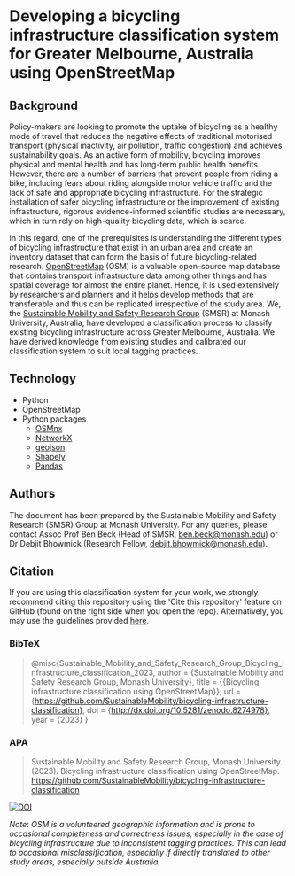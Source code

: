 # Developing a bicycling infrastructure classification system for Greater Melbourne, Australia using OpenStreetMap
## Background

Policy-makers are looking to promote the uptake of bicycling as a healthy mode of travel that reduces the negative effects of traditional motorised transport (physical inactivity, air pollution, traffic congestion) and achieves sustainability goals. 
As an active form of mobility, bicycling improves physical and mental health and has long-term public health benefits.
However, there are a number of barriers that prevent people from riding a bike, including fears about riding alongside motor vehicle traffic and the lack of safe and appropriate bicycling infrastructure. 
For the strategic installation of safer bicycling infrastructure or the improvement of existing infrastructure, rigorous evidence-informed scientific studies are necessary, which in turn rely on high-quality bicycling data, which is scarce.

In this regard, one of the prerequisites is understanding the different types of bicycling infrastructure that exist in an urban area and create an inventory dataset that can form the basis of future bicycling-related research.
[OpenStreetMap](https://www.openstreetmap.org/#map=10/-37.9524/145.0806) (OSM) is a valuable open-source map database that contains transport infrastructure data among other things and has spatial coverage for almost the entire planet.
Hence, it is used extensively by researchers and planners and it helps develop methods that are transferable and thus can be replicated irrespective of the study area.
We, the [Sustainable Mobility and Safety Research Group](https://www.monash.edu/medicine/sphpm/units/traumaepi/sustainable-mobility-and-safety-research-group) (SMSR) at Monash University, Australia, have developed a classification process to classify existing bicycling infrastructure across Greater Melbourne, Australia.
We have derived knowledge from existing studies and calibrated our classification system to suit local tagging practices.

## Technology
  * Python
  * OpenStreetMap
  * Python packages
    * [OSMnx](https://osmnx.readthedocs.io/en/stable/user-reference.html)
    * [NetworkX](https://networkx.org/)
    * [geojson](https://pypi.org/project/geojson/)
    * [Shapely](https://shapely.readthedocs.io/en/stable/manual.html)
    * [Pandas](https://pandas.pydata.org/docs/index.html)
      
## Authors
The document has been prepared by the Sustainable Mobility and Safety Research (SMSR) Group at Monash University. 
For any queries, please contact Assoc Prof Ben Beck (Head of SMSR, ben.beck@monash.edu) or Dr Debjit Bhowmick (Research Fellow, debjit.bhowmick@monash.edu).

## Citation
If you are using this classification system for your work, we strongly recommend citing this repository using the 'Cite this repository' feature on GitHub (found on the right side when you open the repo). 
Alternatively, you may use the guidelines provided [here](https://www.ilovephd.com/how-do-you-cite-a-github-repository/).

### BibTeX
>@misc{Sustainable_Mobility_and_Safety_Research_Group_Bicycling_infrastructure_classification_2023,
author = {Sustainable Mobility and Safety Research Group, Monash University},
title = {{Bicycling infrastructure classification using OpenStreetMap}},
url = {https://github.com/SustainableMobility/bicycling-infrastructure-classification},
doi = {http://dx.doi.org/10.5281/zenodo.8274978},
year = {2023}
}
>
### APA
>Sustainable Mobility and Safety Research Group, Monash University. (2023). Bicycling infrastructure classification using OpenStreetMap. https://github.com/SustainableMobility/bicycling-infrastructure-classification

[![DOI](https://zenodo.org/badge/679530218.svg)](https://zenodo.org/badge/latestdoi/679530218)


_Note: OSM is a volunteered geographic information and is prone to occasional completeness and correctness issues, especially in the case of bicycling infrastructure due to inconsistent tagging practices. This can lead to occasional misclassification, especially if directly translated to other study areas, especially outside Australia._

